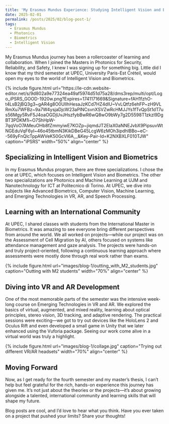 ```yaml
---
title: 'My Erasmus Mundus Experience: Studying Intelligent Vision and Biometrics at UPEC'
date: 2025-02-01
permalink: /posts/2025/02/blog-post-1/
tags:
  - Erasmus Mundus
  - Photonics
  - Biometrics
  - Intelligent Vision
---
```


My Erasmus Mundus journey has been a rollercoaster of learning and collaboration. When I joined the Masters in Photonics for Security, Reliability, and Safety, I knew I was signing up for something big. Little did I know that my third semester at UPEC, University Paris-Est Créteil, would open my eyes to the world of Intelligent Vision and Biometrics.

<div class="row justify-content-center">
    <div class="col-sm-4">
        {% include figure.html 
            url="https://le-cdn.website-editor.net/s/9d802a9e77324ea49af5974d51d75a28/dms3rep/multi/opt/Logo_iPSRS_GOOD-1920w.png?Expires=1741171669&Signature=fAH1fzhO-t4LsB2jBQ3g3~gAR4g8O0UIIhHesaJzKCd7HZ4dlU~VvLQtfz6ehFP~zH9VLRmXu7WFBz~9a7W4ysjaDjcW23aPlNCsvnXSVZwRcHMJJYs1fTvQpSt1dT7us56Mgy5RvF5J4oaOGDjUvJHszfybBwR6wQ8wO9bWy7g2D5598T1zkzl9DgBT3PDKM1i~O7ShHpW-7qqVoO7AMeuOHb8fZmmyiwE7KOZp~jiqmdJT2ElaX0aNNEJvbX9PipsuvWtNGEduVqF6yl~46o45tbmN3KikDBeG45LcgW6zMOh3ipdhlBBo~eC--569yFnQlcTppAWVeK50GcVl6A__&Key-Pair-Id=K2NXBXLF010TJW" 
            caption="iPSRS" 
            width="50%" 
            align="center"
        %}
    </div>
</div>

Specializing in Intelligent Vision and Biometrics
------
In my Erasmus Mundus program, there are three specializations. I chose the one at UPEC, which focuses on Intelligent Vision and Biometrics. The other two specializations are Photonics and Machine Learning at UJM and Nanotechnology for ICT at Politecnico di Torino. At UPEC, we dive into subjects like Advanced Biometrics, Computer Vision, Machine Learning, and Emerging Technologies in VR, AR, and Speech Processing.


Learning with an International Community
------
At UPEC, I shared classes with students from the International Master in Biometrics. It was amazing to see everyone bring different perspectives from around the world. We all worked on projects—while our project was on the Assessment of Cell Migration by AI, others focused on systems like attendance management and gaze analysis. The projects were hands-on and truly project-oriented, following a continuous learning approach where assessments were mostly done through real work rather than exams.

<div class="row justify-content-center">
    <div class="col-sm-4">
        {% include figure.html 
            url="images/blog-1/outting_with_M2_students.jpg" 
            caption="Outting with M2 students" 
            width="70%" 
            align="center"
        %}
    </div>
</div>

Diving into VR and AR Development
------
One of the most memorable parts of the semester was the intensive week-long course on Emerging Technologies in VR and AR. We explored the basics of virtual, augmented, and mixed reality, learning about optical principles, stereo vision, 3D tracking, and adaptive rendering. The practical sessions were exciting—we got to try out devices like the HoloLens 2 and Oculus Rift and even developed a small game in Unity that we later enhanced using the Vuforia package. Seeing our work come alive in a virtual world was truly a highlight.

<div class="row justify-content-center">
    <div class="col-sm-4">
        {% include figure.html 
            url="images/blog-1/collage.jpg" 
            caption="Trying out different VR/AR headsets" 
            width="70%" 
            align="center"
        %}
    </div>
</div>

Moving Forward
------
Now, as I get ready for the fourth semester and my master’s thesis, I can’t help but feel grateful for the rich, hands-on experience this journey has given me. It’s not just about the theories or the projects—it’s about growing alongside a talented, international community and learning skills that will shape my future.

Blog posts are cool, and I’d love to hear what you think. Have you ever taken on a project that pushed your limits? Share your thoughts!

